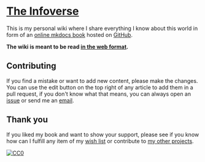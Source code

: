 # [The Infoverse](https://johnwidhalm.github.io/infoverse)

This is my personal wiki where I share everything
I know about this world in form of an [online
mkdocs book](https://www.mkdocs.org/) hosted on
[GitHub](https://github.com/johnwidhalm/infoverse).

**The wiki is meant to be read [in the web
format](https://johnwidhalm.github.io/infoverse).**

## Contributing

If you find a mistake or want to add new content, please make the changes. You
can use the edit button on the top right of any article to add them in a pull
request, if you don't know what that means, you can always open an
[issue](https://github.com/johnwidhalm/infoverse/issues/new) or send me an
[email](https://johnwidhalm.github.io/infoverse/contact/).

## Thank you

If you liked my book and want to show your support, please see if you know how
can I fulfill any item of my [wish list](https://johnwidhalm.github.io/infoverse/projects/projects/#seeds) or contribute to [my
other projects](https://johnwidhalm.github.io/infoverse/projects/projects/).

[![CC0](https://img.shields.io/badge/license-CC0-0a0a0a.svg?style=flat&colorA=0a0a0a)](https://creativecommons.org/publicdomain/zero/1.0/)
